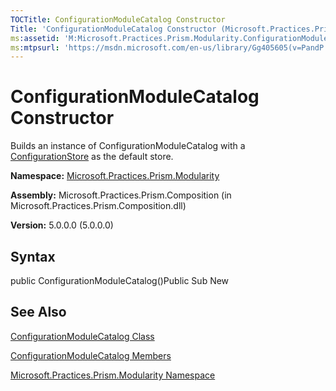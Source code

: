 ```yaml
---
TOCTitle: ConfigurationModuleCatalog Constructor
Title: 'ConfigurationModuleCatalog Constructor (Microsoft.Practices.Prism.Modularity)'
ms:assetid: 'M:Microsoft.Practices.Prism.Modularity.ConfigurationModuleCatalog.\#ctor'
ms:mtpsurl: 'https://msdn.microsoft.com/en-us/library/Gg405605(v=PandP.50)'
---
```



# ConfigurationModuleCatalog Constructor

Builds an instance of ConfigurationModuleCatalog with a [ConfigurationStore](https://msdn.microsoft.com/library/microsoft.practices.prism.modularity.configurationstore) as the default store.

**Namespace:** [Microsoft.Practices.Prism.Modularity](https://msdn.microsoft.com/library/microsoft.practices.prism.modularity)
**Assembly:** Microsoft.Practices.Prism.Composition (in Microsoft.Practices.Prism.Composition.dll)

**Version:** 5.0.0.0 (5.0.0.0)

## Syntax

public ConfigurationModuleCatalog()Public Sub New

## See Also

[ConfigurationModuleCatalog Class](https://msdn.microsoft.com/library/microsoft.practices.prism.modularity.configurationmodulecatalog)

[ConfigurationModuleCatalog Members](https://msdn.microsoft.com/allmembers.t:microsoft.practices.prism.modularity.configurationmodulecatalog)

[Microsoft.Practices.Prism.Modularity Namespace](https://msdn.microsoft.com/library/microsoft.practices.prism.modularity)

